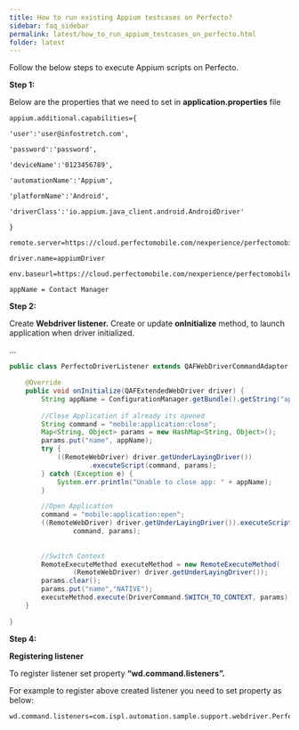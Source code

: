 ```yaml
---
title: How to run existing Appium testcases on Perfecto?
sidebar: faq_sidebar
permalink: latest/how_to_run_appium_testcases_on_perfecto.html
folder: latest
---
```


Follow the below steps to execute Appium scripts on Perfecto.

**Step 1:**

Below are the properties that we need to set in **application.properties** file

```properties
appium.additional.capabilities={

'user':'user@infostretch.com',

'password':'password',

'deviceName':'0123456789',

'automationName':'Appium',

'platformName':'Android',

'driverClass':'io.appium.java_client.android.AndroidDriver'

}
```

```properties
remote.server=https://cloud.perfectomobile.com/nexperience/perfectomobile/wd/hub

driver.name=appiumDriver

env.baseurl=https://cloud.perfectomobile.com/nexperience/perfectomobile/wd/hub

appName = Contact Manager
```

**Step 2:**

Create **Webdriver listener.** Create or update **onInitialize** method, to launch application when driver initialized.

...

```java
public class PerfectoDriverListener extends QAFWebDriverCommandAdapter {

    @Override
    public void onInitialize(QAFExtendedWebDriver driver) {
        String appName = ConfigurationManager.getBundle().getString("appName");
        
        //Close Application if already its opened
        String command = "mobile:application:close";
        Map<String, Object> params = new HashMap<String, Object>();
        params.put("name", appName);
        try {
            ((RemoteWebDriver) driver.getUnderLayingDriver())
                    .executeScript(command, params);
        } catch (Exception e) {
            System.err.println("Unable to close app: " + appName);
        }

        //Open Application
        command = "mobile:application:open";
        ((RemoteWebDriver) driver.getUnderLayingDriver()).executeScript(
                command, params);
        
        
        //Switch Context
        RemoteExecuteMethod executeMethod = new RemoteExecuteMethod(
                (RemoteWebDriver) driver.getUnderLayingDriver());
        params.clear();
        params.put("name","NATIVE");
        executeMethod.execute(DriverCommand.SWITCH_TO_CONTEXT, params);
    }

}
```
 

**Step 4:**

**Registering listener**

To register listener set property **“wd.command.listeners”.**

For example to register above created listener you need to set property as below:

```properties
wd.command.listeners=com.ispl.automation.sample.support.webdriver.PerfectoDriverListener
```

 
